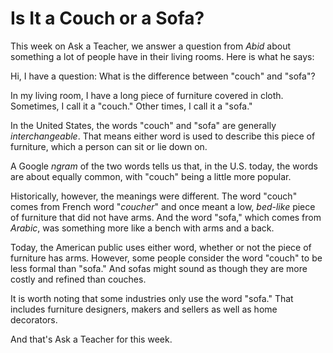 # Is It a Couch or a Sofa?

This week on Ask a Teacher, we answer a question from _Abid_ about something a lot of people have in their living rooms. Here is what he says:

Hi, I have a question: What is the difference between "couch" and "sofa"?

In my living room, I have a long piece of furniture covered in cloth. Sometimes, I call it a "couch." Other times, I call it a "sofa."

In the United States, the words "couch" and "sofa" are generally _interchangeable_. That means either word is used to describe this piece of furniture, which a person can sit or lie down on.

A Google _ngram_ of the two words tells us that, in the U.S. today, the words are about equally common, with "couch" being a little more popular.

Historically, however, the meanings were different. The word "couch" comes from French word "_coucher_" and once meant a low, _bed-like_ piece of furniture that did not have arms. And the word "sofa," which comes from _Arabic_, was something more like a bench with arms and a back.

Today, the American public uses either word, whether or not the piece of furniture has arms. However, some people consider the word "couch" to be less formal than "sofa." And sofas might sound as though they are more costly and refined than couches.

It is worth noting that some industries only use the word "sofa." That includes furniture designers, makers and sellers as well as home decorators.

And that's Ask a Teacher for this week.

